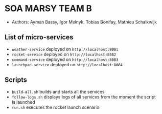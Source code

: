 # SOA MARSY TEAM B

* Authors: Ayman Bassy, Igor Melnyk, Tobias Bonifay, Mathieu Schalkwijk

## List of micro-services

* `weather-service` deployed on `http://localhost:8081`
* `rocket-service` deployed on `http://localhost:8082`
* `command-service` deployed on `http://localhost:8083`
* `launchpad-service` deployed on `http://localhost:8084`

## Scripts

* `build-all.sh` builds and starts all the services
* `follow-logs.sh` displays logs of all services from the moment the script is launched
* `run.sh` executes the rocket launch scenario
